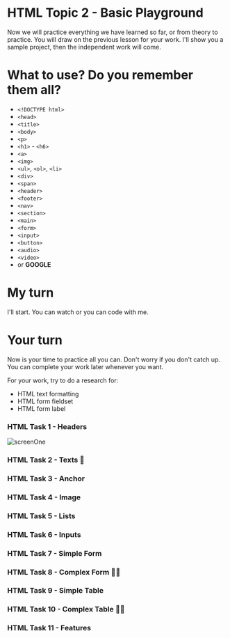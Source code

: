 # HTML Topic 2 - Basic Playground

Now we will practice everything we have learned so far, or from theory to practice. You will draw on the previous lesson for your work. I'll show you a sample project, then the independent work will come. 

# What to use? Do you remember them all?

- `<!DOCTYPE html>`
- `<head>`
- `<title>`
- `<body>`
- `<p>`
- `<h1>` - `<h6>`
- `<a>`
- `<img>`
- `<ul>`, `<ol>`, `<li>`
- `<div>`
- `<span>`
- `<header>`
- `<footer>`
- `<nav>`
- `<section>`
- `<main>`
- `<form>`
- `<input>`
- `<button>`
- `<audio>`
- `<video>`
- or **GOOGLE**

# My turn

I'll start. You can watch or you can code with me.

# Your turn

Now is your time to practice all you can. Don't worry if you don't catch up. You can complete your work later whenever you want.

For your work, try to do a research for:

- HTML text formatting
- HTML form fieldset
- HTML form label

### HTML Task 1 - Headers

![screenOne](https://github.com/macoto00/Frontend-Developer-Code-Lessons/assets/117540231/80853d92-bed5-4636-b231-f4c54fe6c540)

### HTML Task 2 - Texts 💪


### HTML Task 3 - Anchor


### HTML Task 4 - Image


### HTML Task 5 - Lists


### HTML Task 6 - Inputs


### HTML Task 7 - Simple Form


### HTML Task 8 - Complex Form 💪💪


### HTML Task 9 - Simple Table


### HTML Task 10 - Complex Table 💪💪


### HTML Task 11 - Features